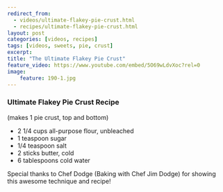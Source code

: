```yaml
---
redirect_from: 
  - videos/ultimate-flakey-pie-crust.html
  - recipes/ultimate-flakey-pie-crust.html
layout: post
categories: [videos, recipes]
tags: [videos, sweets, pie, crust]
excerpt: 
title: "The Ultimate Flakey Pie Crust"
feature_video: https://www.youtube.com/embed/5O69wLdvXoc?rel=0
image:
    feature: 190-1.jpg
---
```


### Ultimate Flakey Pie Crust Recipe

(makes 1 pie crust, top and bottom)

- 2 1/4 cups all-purpose flour, unbleached
- 1 teaspoon sugar
- 1/4 teaspoon salt
- 2 sticks butter, cold 
- 6 tablespoons cold water

Special thanks to Chef Dodge (Baking with Chef Jim Dodge) for showing this awesome technique and recipe!


